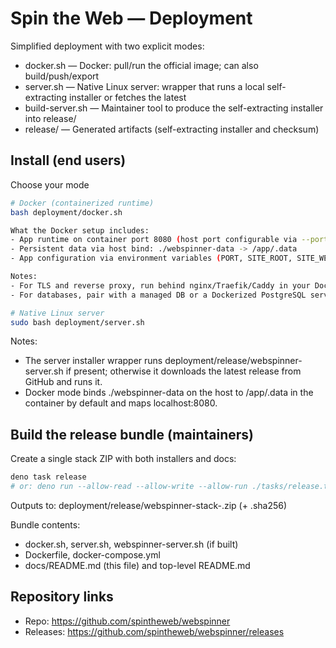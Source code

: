 # Spin the Web — Deployment

Simplified deployment with two explicit modes:

- docker.sh — Docker: pull/run the official image; can also build/push/export
- server.sh — Native Linux server: wrapper that runs a local self-extracting installer or fetches the latest
- build-server.sh — Maintainer tool to produce the self-extracting installer into release/
- release/ — Generated artifacts (self-extracting installer and checksum)

## Install (end users)

Choose your mode

```bash
# Docker (containerized runtime)
bash deployment/docker.sh

What the Docker setup includes:
- App runtime on container port 8080 (host port configurable via --port)
- Persistent data via host bind: ./webspinner-data -> /app/.data
- App configuration via environment variables (PORT, SITE_ROOT, SITE_WEBBASE, COMMON_WEBBASE, STUDIO_WEBBASE)

Notes:
- For TLS and reverse proxy, run behind nginx/Traefik/Caddy in your Docker stack.
- For databases, pair with a managed DB or a Dockerized PostgreSQL service.

# Native Linux server
sudo bash deployment/server.sh
```

Notes:
- The server installer wrapper runs deployment/release/webspinner-server.sh if present; otherwise it downloads the latest release from GitHub and runs it.
- Docker mode binds ./webspinner-data on the host to /app/.data in the container by default and maps localhost:8080.

## Build the release bundle (maintainers)

Create a single stack ZIP with both installers and docs:

```bash
deno task release
# or: deno run --allow-read --allow-write --allow-run ./tasks/release.ts --version v1.0.0
```

Outputs to: deployment/release/webspinner-stack-<version>.zip (+ .sha256)

Bundle contents:
- docker.sh, server.sh, webspinner-server.sh (if built)
- Dockerfile, docker-compose.yml
- docs/README.md (this file) and top-level README.md

## Repository links

- Repo: https://github.com/spintheweb/webspinner
- Releases: https://github.com/spintheweb/webspinner/releases

